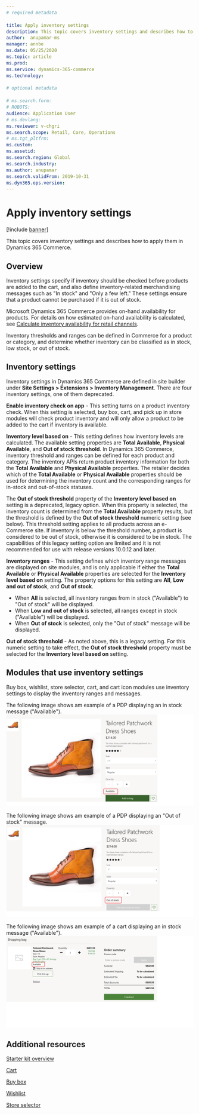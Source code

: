 ```yaml
---
# required metadata

title: Apply inventory settings
description: This topic covers inventory settings and describes how to apply them in Dynamics 365 Commerce.
author:  anupamar-ms
manager: annbe
ms.date: 05/25/2020
ms.topic: article
ms.prod: 
ms.service: dynamics-365-commerce
ms.technology: 

# optional metadata

# ms.search.form: 
# ROBOTS: 
audience: Application User
# ms.devlang: 
ms.reviewer: v-chgri
ms.search.scope: Retail, Core, Operations
# ms.tgt_pltfrm: 
ms.custom: 
ms.assetid: 
ms.search.region: Global
ms.search.industry: 
ms.author: anupamar
ms.search.validFrom: 2019-10-31
ms.dyn365.ops.version: 
---
```


# Apply inventory settings

[!include [banner](includes/banner.md)]

This topic covers inventory settings and describes how to apply them in Dynamics 365 Commerce.

## Overview

Inventory settings specify if inventory should be checked before products are added to the cart, and also define inventory-related merchandising messages such as "In stock" and "Only a few left." These settings ensure that a product cannot be purchased if it is out of stock.

Microsoft Dynamics 365 Commerce provides on-hand availability for products. For details on how estimated on-hand availability is calculated, see [Calculate inventory availability for retail channels](calculated-inventory-retail-channels.md).

Inventory thresholds and ranges can be defined in Commerce for a product or category, and determine whether inventory can be classified as in stock, low stock, or out of stock. <!--For details, see [TBD](tbd).-->

## Inventory settings 

Inventory settings in Dynamics 365 Commerce are defined in site builder under **Site Settings \> Extensions \> Inventory Management**. There are four inventory settings, one of them deprecated.

**Enable inventory check on app** - This setting turns on a product inventory check. When this setting is selected, buy box, cart, and pick up in store modules will check product inventory and will only allow a product to be added to the cart if inventory is available.

**Inventory level based on** - This setting defines how inventory levels are calculated. The available setting properties are **Total Available**, **Physical Available**, and **Out of stock threshold**. In Dynamics 365 Commerce, inventory threshold and ranges can be defined for each product and category. The inventory APIs return product inventory information for both the **Total Available** and **Physical Available** properties. The retailer decides which of the **Total Available** or **Physical Available** properties should be used for determining the inventory count and the corresponding ranges for in-stock and out-of-stock statuses. 

The **Out of stock threshold** property of the **Inventory level based on** setting is a deprecated, legacy option. When this property is selected, the inventory count is determined from the **Total Available** property results, but the threshold is defined by the **Out of stock threshold** numeric setting (see below). This threshold setting applies to all products across an e-Commerce site. If inventory is below the threshold number, a product is considered to be out of stock, otherwise it is considered to be in stock. The capabilities of this legacy setting option are limited and it is not recommended for use with release versions 10.0.12 and later.

**Inventory ranges** - This setting defines which inventory range messages are displayed on site modules, and is only applicable if either the **Total Available** or **Physical Available** properties are selected for the **Inventory level based on** setting. The property options for this setting are **All**, **Low and out of stock**, and **Out of stock**. 

- When **All** is selected, all inventory ranges from in stock ("Available") to "Out of stock" will be displayed.
- When **Low and out of stock** is selected, all ranges except in stock ("Available") will be displayed. 
- When **Out of stock** is selected, only the "Out of stock" message will be displayed.

**Out of stock threshold** - As noted above, this is a legacy setting. For this numeric setting to take effect, the **Out of stock threshold** property must be selected for the **Inventory level based on** setting.

## Modules that use inventory settings

Buy box, wishlist, store selector, cart, and cart icon modules use inventory settings to display the inventory ranges and messages. 

The following image shows am example of a PDP displaying an in stock message ("Available").
![Example of a PDP module with in stock](./media/pdp-InStock.png)

The following image shows am example of a PDP displaying an "Out of stock" message.
![Example of a PDP module with out stock](./media/pdp-outofstock.png)

The following image shows am example of a cart displaying an in stock message ("Available").
![Example of a Cart module with in stock](./media/cart-instock.png)

## Additional resources

[Starter kit overview](starter-kit-overview.md)

[Cart](add-cart-module.md)

[Buy box](add-buy-box.md)

[Wishlist](account-management.md)

[Store selector](store-selector.md)
